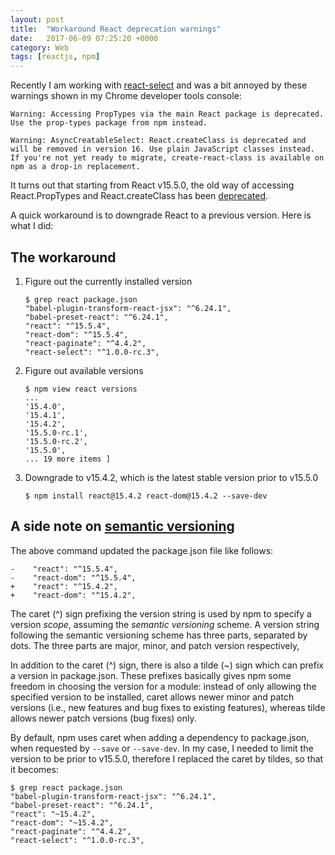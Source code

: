 ```yaml
---
layout: post
title:  "Workaround React deprecation warnings"
date:   2017-06-09 07:25:20 +0000
category: Web
tags: [reactjs, npm]
---
```


Recently I am working with
[react-select](https://github.com/JedWatson/react-select/) and was a bit
annoyed by these warnings shown in my Chrome developer tools console:

```
Warning: Accessing PropTypes via the main React package is deprecated. Use the prop-types package from npm instead.

Warning: AsyncCreatableSelect: React.createClass is deprecated and will be removed in version 16. Use plain JavaScript classes instead. If you're not yet ready to migrate, create-react-class is available on npm as a drop-in replacement.
```

It turns out that starting from React v15.5.0, the old way of accessing React.PropTypes and React.createClass has been [deprecated](https://facebook.github.io/react/blog/2017/04/07/react-v15.5.0.html).

A quick workaround is to downgrade React to a previous version. Here is what I did:

## The workaround

1. Figure out the currently installed version

    ```
    $ grep react package.json 
    "babel-plugin-transform-react-jsx": "^6.24.1",
    "babel-preset-react": "^6.24.1",
    "react": "^15.5.4",
    "react-dom": "^15.5.4",
    "react-paginate": "^4.4.2",
    "react-select": "^1.0.0-rc.3",
    ```

2. Figure out available versions

    ```
    $ npm view react versions
    ...
    '15.4.0',
    '15.4.1',
    '15.4.2',
    '15.5.0-rc.1',
    '15.5.0-rc.2',
    '15.5.0',
    ... 19 more items ]
    ```

3. Downgrade to v15.4.2, which is the latest stable version prior to v15.5.0

    ```
    $ npm install react@15.4.2 react-dom@15.4.2 --save-dev  
    ```

## A side note on [semantic versioning](http://semver.org)

The above command updated the package.json file like follows:

```
-    "react": "^15.5.4",
-    "react-dom": "^15.5.4",
+    "react": "^15.4.2",
+    "react-dom": "^15.4.2",
```

The caret (^) sign prefixing the version string is used by npm to specify a version _scope_, assuming the _semantic versioning_ scheme. A version string following the semantic versioning scheme has three parts, separated by dots. The three parts are major, minor, and patch version respectively, 

In addition to the caret (^) sign, there is also a tilde (~) sign which can prefix a version in package.json. These prefixes basically gives npm some freedom in choosing the version for a module: instead of only allowing the specified version to be installed, caret allows newer minor and patch versions (i.e., new features and bug fixes to existing features), whereas tilde allows newer patch versions (bug fixes) only.

By default, npm uses caret when adding a dependency to package.json, when requested by `--save` or `--save-dev`. In my case, I needed to limit the version to be prior to v15.5.0, therefore I replaced the caret by tildes, so that it becomes:

```
$ grep react package.json 
"babel-plugin-transform-react-jsx": "^6.24.1",
"babel-preset-react": "^6.24.1",
"react": "~15.4.2",
"react-dom": "~15.4.2",
"react-paginate": "^4.4.2",
"react-select": "^1.0.0-rc.3",
```
